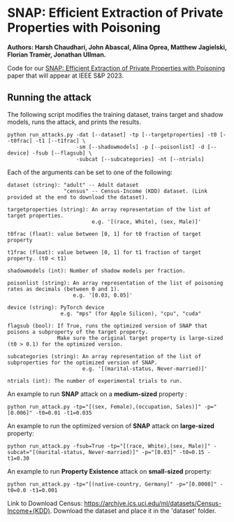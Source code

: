 # SNAP: Efficient Extraction of Private Properties with Poisoning
**Authors: Harsh Chaudhari, John Abascal, Alina Oprea, Matthew Jagielski, Florian Tramèr, Jonathan Ullman.**

Code for our [SNAP: Efficient Extraction of Private Properties with Poisoning](https://arxiv.org/pdf/2208.12348.pdf) paper that will appear at IEEE S&P 2023.  

## Running the attack
The following script modifies the training dataset, trains target and shadow models, runs the attack, and prints the results.
```shell
python run_attacks.py -dat [--dataset] -tp [--targetproperties] -t0 [--t0frac] -t1 [--t1frac] \
                      -sm [--shadowmodels] -p [--poisonlist] -d [--device] -fsub [--flagsub] \
                      -subcat [--subcategories] -nt [--ntrials]

```

Each of the arguments can be set to one of the following:

```shell
dataset (string): "adult" -- Adult dataset
                  "census" -- Census-Income (KDD) dataset. (Link provided at the end to download the dataset).

targetproperties (string): An array representation of the list of target properties. 
                           e.g. '[(race, White), (sex, Male)]'
                    
t0frac (float): value between [0, 1] for t0 fraction of target property

t1frac (float): value between [0, 1] for t1 fraction of target property. (t0 < t1)

shadowmodels (int): Number of shadow models per fraction.
                     
poisonlist (string): An array representation of the list of poisoning rates as decimals (between 0 and 1).
                     e.g. '[0.03, 0.05]'

device (string): PyTorch device
                 e.g. "mps" (for Apple Silicon), "cpu", "cuda"

flagsub (bool): If True, runs the optimized version of SNAP that poisons a subproperty of the target property.
                Make sure the original target property is large-sized (t0 > 0.1) for the optimized version.

subcategories (string): An array representation of the list of subproperties for the optimized version of SNAP.
                        e.g. '[(marital-status, Never-married)]'

ntrials (int): The number of experimental trials to run.
```

An example to run **SNAP** attack on a **medium-sized** property :

```shell
python run_attack.py -tp="[(sex, Female),(occupation, Sales)]" -p="[0.006]" -t0=0.01 -t1=0.035
```
An example to run the optimized version of **SNAP** attack on **large-sized** property:

```shell
python run_attack.py -fsub=True -tp="[(race, White),(sex, Male)]" -subcat="[(marital-status, Never-married)]" -p="[0.03]" -t0=0.15 -t1=0.30
```

An example to run **Property Existence** attack on **small-sized** property:

```shell
python run_attack.py -tp="[(native-country, Germany]" -p="[0.0008]" -t0=0.0 -t1=0.001
```

Link to Download Census: https://archive.ics.uci.edu/ml/datasets/Census-Income+(KDD). Download the dataset and place it in the 'dataset' folder.



